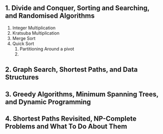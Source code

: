 ##  1. Divide and Conquer, Sorting and Searching, and Randomised Algorithms
1. Integer Multiplication
2. Kratsuba Multiplication
3. Merge Sort
4. Quick Sort
	1. Partitioning Around a pivot
	2. 


##  2. Graph Search, Shortest Paths, and Data Structures


## 3. Greedy Algorithms, Minimum Spanning Trees, and Dynamic Programming


## 4. Shortest Paths Revisited, NP-Complete Problems and What To Do About Them



